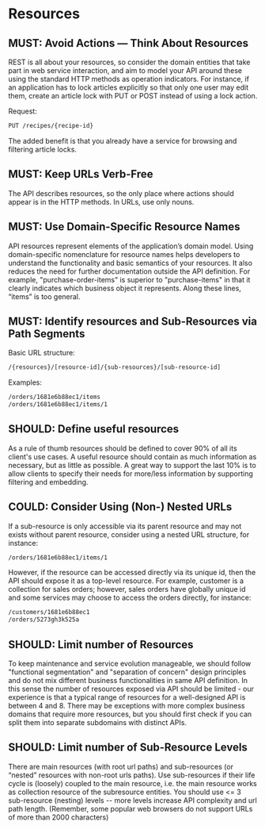 # Resources

## MUST: Avoid Actions — Think About Resources

REST is all about your resources, so consider the domain entities that take part in web service interaction, and aim to model your API around these using the standard HTTP methods as operation indicators. For instance, if an application has to lock articles explicitly so that only one user may edit them, create an article lock with PUT or POST instead of using a lock action.

Request:

```txt
PUT /recipes/{recipe-id}
```

The added benefit is that you already have a service for browsing and filtering article locks.

## MUST: Keep URLs Verb-Free

The API describes resources, so the only place where actions should appear is in the HTTP methods. In URLs, use only nouns.

## MUST: Use Domain-Specific Resource Names

API resources represent elements of the application’s domain model. Using domain-specific nomenclature for resource names helps developers to understand the functionality and basic semantics of your resources. It also reduces the need for further documentation outside the API definition. For example, "purchase-order-items" is superior to "purchase-items" in that it clearly indicates which business object it represents. Along these lines, “items” is too general.

## MUST: Identify resources and Sub-Resources via Path Segments

Basic URL structure:

```txt
/{resources}/[resource-id]/{sub-resources}/[sub-resource-id]
```

Examples:

```txt
/orders/1681e6b88ec1/items
/orders/1681e6b88ec1/items/1
```

## SHOULD: Define useful resources

As a rule of thumb resources should be defined to cover 90% of all its client's use cases. A useful resource should contain as much information as necessary, but as little as possible. A great way to support the last 10% is to allow clients to specify their needs for more/less information by supporting filtering and embedding.

## COULD: Consider Using (Non-) Nested URLs

If a sub-resource is only accessible via its parent resource and may not exists without parent resource, consider using a nested URL structure, for instance:

```txt
/orders/1681e6b88ec1/items/1
```

However, if the resource can be accessed directly via its unique id, then the API should expose it as a top-level resource. For example, customer is a collection for sales orders; however, sales orders have globally unique id and some services may choose to access the orders directly, for instance:

```txt
/customers/1681e6b88ec1
/orders/5273gh3k525a
```

## SHOULD: Limit number of Resources

To keep maintenance and service evolution manageable, we should follow "functional segmentation" and "separation of concern" design principles and do not mix different business functionalities in same API definition. In this sense the number of resources exposed via API should be limited - our experience is that a typical range of resources for a well-designed API is between 4 and 8. There may be exceptions with more complex business domains that require more resources, but you should first check if you can split them into separate subdomains with distinct APIs.

## SHOULD: Limit number of Sub-Resource Levels

There are main resources (with root url paths) and sub-resources (or “nested” resources with non-root urls paths). Use sub-resources if their life cycle is (loosely) coupled to the main resource, i.e. the main resource works as collection resource of the subresource entities. You should use <= 3 sub-resource (nesting) levels -- more levels increase API complexity and url path length. (Remember, some popular web browsers do not support URLs of more than 2000 characters)
